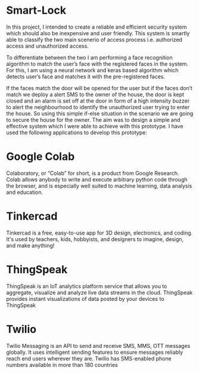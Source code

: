 # Smart-Lock
In this project, I intended to create a reliable and efficient security system which should also be inexpensive and user friendly. This system is smartly able to classify the two main scenerio of access process i.e. authorized access and unauthorized access. 

To differentiate between the two I am performing a face recognition algorithm to match the user’s face with the registered faces in the system. For this, I am using a neural network and keras based algorithm which detects user’s face and matches it with the pre-registered faces. 

If the faces match the door will be opened for the user but if the faces don’t match we deploy a alert SMS to the owner of the house, the door is kept closed and an alarm is set off at the door in form of a high intensity buzzer to alert the neighbourhood to identify the unauthorized user trying to enter the house. So using this simple if-else situation in the scenario we are going to secure the house for the owner. The aim was to design a simple and effective system which I were able to achieve with this prototype. I have used the following applications to develop this prototype:

# Google Colab 
Colaboratory, or “Colab” for short, is a product from Google Research. Colab allows anybody to write and execute arbitrary python code through the browser, and is especially well suited to machine learning, data analysis and education.

# Tinkercad
Tinkercad is a free, easy-to-use app for 3D design, electronics, and coding. It's used by teachers, kids, hobbyists, and designers to imagine, design, and make anything!

# ThingSpeak
ThingSpeak is an IoT analytics platform service that allows you to aggregate, visualize and analyze live data streams in the cloud. ThingSpeak provides instant visualizations of data posted by your devices to ThingSpeak

# Twilio
Twilio Messaging is an API to send and receive SMS, MMS, OTT messages globally. It uses intelligent sending features to ensure messages reliably reach end users wherever they are. Twilio has SMS-enabled phone numbers available in more than 180 countries
